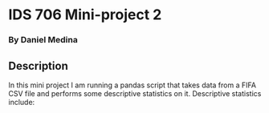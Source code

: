# IDS 706 Mini-project 2
### By Daniel Medina
## Description
In this mini project I am running a pandas script that takes data from a FIFA CSV file and performs some descriptive statistics on it.
Descriptive statistics include:
